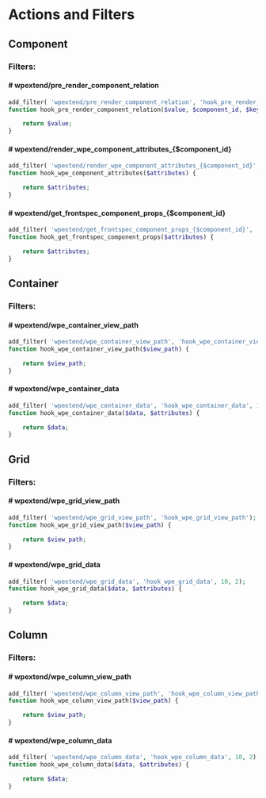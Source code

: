 # Actions and Filters

## Component

### Filters:

#### # wpextend/pre\_render\_component\_relation

```php
add_filter( 'wpextend/pre_render_component_relation', 'hook_pre_render_component_relation', 10, 3);
function hook_pre_render_component_relation($value, $component_id, $key_prop) {

	return $value;
}
```

#### # wpextend/render\_wpe\_component\_attributes\_{$component\_id}

```php
add_filter( 'wpextend/render_wpe_component_attributes_{$component_id}', 'hook_wpe_component_attributes');
function hook_wpe_component_attributes($attributes) {

	return $attributes;
}
```

#### # wpextend/get\_frontspec\_component\_props\_{$component\_id}

```php
add_filter( 'wpextend/get_frontspec_component_props_{$component_id}', 'hook_get_frontspec_component_props');
function hook_get_frontspec_component_props($attributes) {

	return $attributes;
}
```

## Container

### Filters:

#### # wpextend/wpe\_container\_view\_path

```php
add_filter( 'wpextend/wpe_container_view_path', 'hook_wpe_container_view_path');
function hook_wpe_container_view_path($view_path) {

	return $view_path;
}
```



#### # wpextend/wpe\_container\_data

```php
add_filter( 'wpextend/wpe_container_data', 'hook_wpe_container_data', 10, 2);
function hook_wpe_container_data($data, $attributes) {

	return $data;
}
```



## Grid

### Filters:

#### # wpextend/wpe\_grid\_view\_path

```php
add_filter( 'wpextend/wpe_grid_view_path', 'hook_wpe_grid_view_path');
function hook_wpe_grid_view_path($view_path) {

	return $view_path;
}
```

#### # wpextend/wpe\_grid\_data

```php
add_filter( 'wpextend/wpe_grid_data', 'hook_wpe_grid_data', 10, 2);
function hook_wpe_grid_data($data, $attributes) {

	return $data;
}
```



## Column

### Filters:

#### # wpextend/wpe\_column\_view\_path

```php
add_filter( 'wpextend/wpe_column_view_path', 'hook_wpe_column_view_path');
function hook_wpe_column_view_path($view_path) {

	return $view_path;
}
```

#### # wpextend/wpe\_column\_data

```php
add_filter( 'wpextend/wpe_column_data', 'hook_wpe_column_data', 10, 2);
function hook_wpe_column_data($data, $attributes) {

	return $data;
}
```
